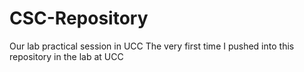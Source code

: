 # CSC-Repository
Our lab practical session in UCC
The very first time I pushed into this repository in the lab at UCC
